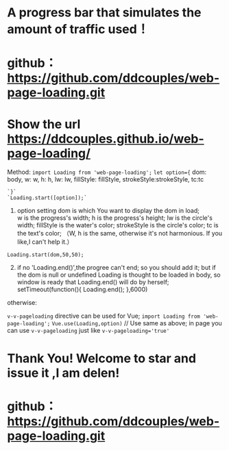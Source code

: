 # A progress bar that simulates the amount of traffic used！
# github：https://github.com/ddcouples/web-page-loading.git
# Show the url https://ddcouples.github.io/web-page-loading/

Method:
   `import Loading from 'web-page-loading';`
    `let option={`
        dom: body,
        w: w,
        h: h,
        lw: lw,
        fillStyle: fillStyle,
        strokeStyle:strokeStyle,
        tc:tc

    `}` 
    `Loading.start([option]);`

  

   1. option setting
      dom is which You want to display the dom in load;  
      w is the progress's width; 
      h is the progress's height;
      lw is the circle's width;
      fillStyle is the water's color;
      strokeStyle is the circle's color;
      tc is the text's color;
    （W, h is the same, otherwise it's not harmonious. If you like,I can't help it.）

   

	Loading.start(dom,50,50);
   2. if no 'Loading.end()',the progree can't end; so you should add it;
    but if the dom is null or undefined Loading is thought to be loaded in body,
    so  window is ready that Loading.end() will do by herself;
	setTimeout(function(){
	  Loading.end();
	},6000)

otherwise:
  
  `v-v-pageloading` directive can be used for Vue;
  `import Loading from 'web-page-loading';`
  `Vue.use(Loading,option)` // Use same as above;
  in page you can use `v-v-pageloading` just like `v-v-pageloading='true'`
  # Thank You! Welcome to star  and issue it ,I am delen!
# github：https://github.com/ddcouples/web-page-loading.git

